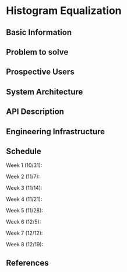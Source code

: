 # Histogram Equalization

## Basic Information

## Problem to solve

## Prospective Users

## System Architecture

## API Description

## Engineering Infrastructure

## Schedule

Week 1 (10/31):

Week 2 (11/7):

Week 3 (11/14):

Week 4 (11/21):

Week 5 (11/28):

Week 6 (12/5):

Week 7 (12/12):

Week 8 (12/19):

## References
